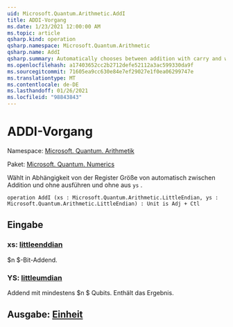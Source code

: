 ```yaml
---
uid: Microsoft.Quantum.Arithmetic.AddI
title: ADDI-Vorgang
ms.date: 1/23/2021 12:00:00 AM
ms.topic: article
qsharp.kind: operation
qsharp.namespace: Microsoft.Quantum.Arithmetic
qsharp.name: AddI
qsharp.summary: Automatically chooses between addition with carry and without, depending on the register size of `ys`.
ms.openlocfilehash: a17403652cc2b2712defe52112a3ac599330da9f
ms.sourcegitcommit: 71605ea9cc630e84e7ef29027e1f0ea06299747e
ms.translationtype: MT
ms.contentlocale: de-DE
ms.lasthandoff: 01/26/2021
ms.locfileid: "98843843"
---
```

# <a name="addi-operation"></a>ADDI-Vorgang

Namespace: [Microsoft. Quantum. Arithmetik](xref:Microsoft.Quantum.Arithmetic)

Paket: [Microsoft. Quantum. Numerics](https://nuget.org/packages/Microsoft.Quantum.Numerics)


Wählt in Abhängigkeit von der Register Größe von automatisch zwischen Addition und ohne ausführen und ohne aus `ys` .

```qsharp
operation AddI (xs : Microsoft.Quantum.Arithmetic.LittleEndian, ys : Microsoft.Quantum.Arithmetic.LittleEndian) : Unit is Adj + Ctl
```


## <a name="input"></a>Eingabe

### <a name="xs--littleendian"></a>xs: [littleenddian](xref:Microsoft.Quantum.Arithmetic.LittleEndian)

$n $-Bit-Addend.


### <a name="ys--littleendian"></a>YS: [littleumdian](xref:Microsoft.Quantum.Arithmetic.LittleEndian)

Addend mit mindestens $n $ Qubits. Enthält das Ergebnis.



## <a name="output--unit"></a>Ausgabe: [Einheit](xref:microsoft.quantum.lang-ref.unit)

